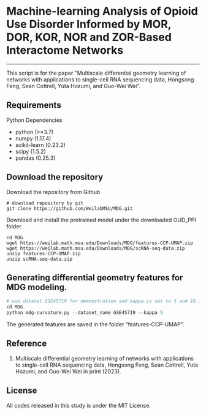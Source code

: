 # Machine-learning Analysis of Opioid Use Disorder Informed by MOR, DOR, KOR, NOR and ZOR-Based Interactome Networks

---
This script is for the paper "Multiscale differential geometry learning of networks with applications to single-cell RNA sequencing data, Hongsong Feng, Sean Cottrell, Yuta Hozumi, and  Guo-Wei Wei".

## Requirements

Python Dependencies
- python (>=3.7)
- numpy (1.17.4)
- scikit-learn (0.23.2)
- scipy (1.5.2)
- pandas (0.25.3)


## Download the repository
Download the repository from Github
```shell
# download repository by git
git clone https://github.com/WeilabMSU/MDG.git
```


Download and install the pretrained model under the downloaded OUD_PPI folder.

```shell
cd MDG
wget https://weilab.math.msu.edu/Downloads/MDG/features-CCP-UMAP.zip  
wget https://weilab.math.msu.edu/Downloads/MDG/scRNA-seq-data.zip  
unzip features-CCP-UMAP.zip  
unzip scRNA-seq-data.zip  
```

## Generating differential geometry features for MDG modeling.

```python
# use dataset GSE45719 for demonstration and kappa is set to 5 and 10 in our paper.
cd MDG
python mdg-curvature.py --dataset_name GSE45719 --kappa 5
```
The generated features are saved in the folder "features-CCP-UMAP".


## Reference

1. Multiscale differential geometry learning of networks with applications to single-cell RNA sequencing data, Hongsong Feng, Sean Cottrell, Yuta Hozumi, and  Guo-Wei Wei in print (2023).


## License
All codes released in this study is under the MIT License.
